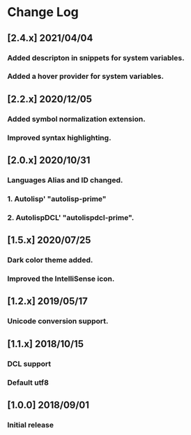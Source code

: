 # Change Log
## [2.4.x] 2021/04/04
### Added descripton in snippets for system variables.
### Added a hover provider for system variables.

## [2.2.x] 2020/12/05
### Added symbol normalization extension.
### Improved syntax highlighting.

## [2.0.x] 2020/10/31
### Languages Alias and ID changed.
### 1. Autolisp' "autolisp-prime"
### 2. AutolispDCL' "autolispdcl-prime".

## [1.5.x] 2020/07/25
### Dark color theme added. 
### Improved the IntelliSense icon.

## [1.2.x] 2019/05/17
### Unicode conversion support. 

## [1.1.x] 2018/10/15
### DCL support
### Default utf8

## [1.0.0] 2018/09/01
### Initial release  
